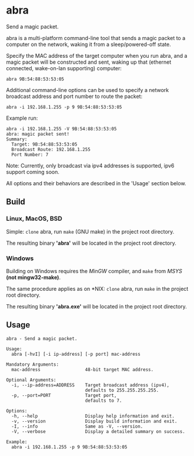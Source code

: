 # abra

Send a magic packet.

abra is a multi-platform command-line tool that sends a magic packet to a computer on the network, waking it from a sleep/powered-off state.

Specify the MAC address of the target computer when you run abra, and a magic packet will be constructed and sent, waking up that (ethernet connected, wake-on-lan supporting) computer:

```
abra 9B:54:88:53:53:05
```

Additional command-line options can be used to specify a network broadcast address and port number to route the packet:

```
abra -i 192.168.1.255 -p 9 9B:54:88:53:53:05
```

Example run:

```
abra -i 192.168.1.255 -V 9B:54:88:53:53:05
abra: magic packet sent!
Summary:
  Target: 9B:54:88:53:53:05
  Broadcast Route: 192.168.1.255
  Port Number: 7
```

Note: Currently, only broadcast via ipv4 addresses is supported, ipv6 support coming soon.

All options and their behaviors are described in the 'Usage' section below.

## Build

### Linux, MacOS, BSD

Simple: `clone` abra, run `make` (GNU make) in the project root directory.

The resulting binary **'abra'** will be located in the project root directory.

### Windows

Building on Windows requires the *MinGW* compiler, and `make` from *MSYS* **(not mingw32-make)**.

The same procedure applies as on *NIX: `clone` abra, run `make` in the project root directory.

The resulting binary **'abra.exe'** will be located in the project root directory.

## Usage

```
abra - Send a magic packet.

Usage:
  abra [-hvI] [-i ip-address] [-p port] mac-address

Mandatory Arguments:
  mac-address                 48-bit target MAC address.

Optional Arguments:
  -i, --ip-address=ADDRESS    Target broadcast address (ipv4),
                              defaults to 255.255.255.255.
  -p, --port=PORT             Target port,
                              defaults to 7.

Options:
  -h, --help                  Display help information and exit.
  -v, --version               Display build information and exit.
  -I, --info                  Same as -V, --version.
  -V, --verbose               Display a detailed summary on success.

Example:
  abra -i 192.168.1.255 -p 9 9B:54:88:53:53:05
```
